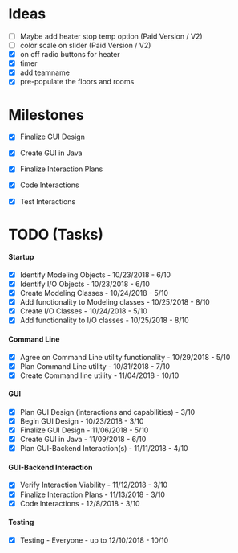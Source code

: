 # Ideas
- [ ] Maybe add heater stop temp option (Paid Version / V2)
- [ ] color scale on slider (Paid Version / V2)
- [x] on off radio buttons for heater
- [x] timer
- [x] add teamname
- [x] pre-populate the floors and rooms

# Milestones
- [x] Finalize GUI Design
- [x] Create GUI in Java
- [x] Finalize Interaction Plans
- [x] Code Interactions
- [x] Test Interactions


# TODO (Tasks)
#### Startup
- [x] Identify Modeling Objects - 10/23/2018 - 6/10
- [x] Identify I/O Objects - 10/23/2018 - 6/10
- [x] Create Modeling Classes - 10/24/2018 - 5/10
- [x] Add functionality to Modeling classes - 10/25/2018 - 8/10
- [x] Create I/O Classes - 10/24/2018 - 5/10
- [x] Add functionality to I/O classes - 10/25/2018 - 8/10
#### Command Line
- [x] Agree on Command Line utility functionality - 10/29/2018 - 5/10
- [x] Plan Command Line utility - 10/31/2018 - 7/10
- [x] Create Command line utility - 11/04/2018 - 10/10
#### GUI
- [x] Plan GUI Design (interactions and capabilities) - 3/10
- [x] Begin GUI Design - 10/23/2018 - 3/10
- [x] Finalize GUI Design - 11/06/2018 - 5/10
- [x] Create GUI in Java - 11/09/2018 - 6/10
- [x] Plan GUI-Backend Interaction(s) - 11/11/2018 - 4/10
#### GUI-Backend Interaction
- [x] Verify Interaction Viability - 11/12/2018 - 3/10
- [x] Finalize Interaction Plans - 11/13/2018 - 3/10
- [x] Code Interactions - 12/8/2018 - 3/10
#### Testing
- [x] Testing - Everyone - up to 12/10/2018 - 10/10


